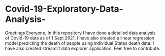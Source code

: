 # Covid-19-Exploratory-Data-Analysis-
Greetings Everyone, In this repository I have done a detailed data analysis of Covid-19 data as of 1 Sept 2021. I have also created a linear regression model predicting the death of people using individual States death data. I have also created streamlit data explorer application. Feel free to contribute.
